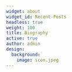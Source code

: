 ```yaml
---
widget: about
widget_id: Recent-Posts
headless: true
weight: 100
title: Biography
active: true
author: admin
design:
  background:
    image: icon.jpeg
---
```

